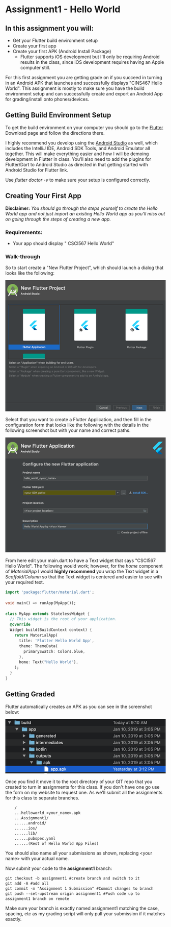 # Assignment1 - Hello World

## In this assignment you will:

* Get your Flutter build environment setup
* Create your first app
* Create your first APK (Android Install Package)
  * Flutter supports iOS development but I'll only be requiring Android results in the class, since iOS development requires having an Apple computer still.


For this first assignment you are getting grade on if you succeed in turning in an Android APK that launches and successfully displays "CINS467 Hello World". This assignment is mostly to make sure you have the build environment setup and can successfully create and export an Android App for grading/install onto phones/devices.

## Getting Build Environment Setup

To get the build environment on your computer you should go to the [Flutter](https://flutter.io/docs/get-started/install) Download page and follow the directions there.

I highly recommend you develop using the [Android Studio](https://flutter.io/docs/get-started/editor) as well, which includes the IntelliJ IDE, Android SDK Tools, and Android Emulator all together. This will make everything easier and how I will be demoing development in Flutter in class. You'll also need to add the plugins for Flutter/Dart to Android Studio as directed in that getting started with Android Studio for Flutter link.

Use *flutter doctor -v* to make sure your setup is configured correctly.

## Creating Your First App

**Disclaimer:** *You should go through the steps yourself to create the Hello World app and not just import an existing Hello World app as you'll miss out on going through the steps of creating a new app.*

### Requirements:

* Your app should display " CSCI567 Hello World"

### Walk-through

So to start create a "New Flutter Project", which should launch a dialog that looks like the following:

![flutter project app](https://github.com/CSUChico-CSCI567/CSCI567-Course-Materials/raw/master/Assignments/Images/new_flutter_project.png)

Select that you want to create a Flutter Application, and then fill in the configuration form that looks like the following with the details in the following screenshot but with your name and correct paths.

![flutter config](https://github.com/CSUChico-CSCI567/CSCI567-Course-Materials/raw/master/Assignments/Images/new_flutter_config.png)

From here edit your main.dart to have a Text widget that says "CSCI567 Hello World". The following would work; however, for the *home* component of *MaterialApp* I would **highly recommend** you wrap the Text widget in a *Scaffold/Column* so that the Text widget is centered and easier to see with your required text.

```Dart
import 'package:flutter/material.dart';

void main() => runApp(MyApp());

class MyApp extends StatelessWidget {
  // This widget is the root of your application.
  @override
  Widget build(BuildContext context) {
    return MaterialApp(
      title: 'Flutter Hello World App',
      theme: ThemeData(
        primarySwatch: Colors.blue,
      ),
      home: Text("Hello World"),
    );
  }
}

```
## Getting Graded

Flutter automatically creates an APK as you can see in the screenshot below:

![apk location](https://github.com/CSUChico-CSCI567/CSCI567-Course-Materials/raw/master/Assignments/Images/apk_flutter_location.png "APK location in Flutter")

Once you find it move it to the root directory of your GIT repo that you created to turn in assignments for this class. If you don't have one go use the form on my website to request one. As we'll submit all the assignments for this class to separate branches.

```
    /
    ...helloworld_<your_name>.apk
    ...Assignment1/
    ......android/
    ......ios/
    ......lib/
    ......pubspec.yaml
    ......(Rest of Hello World App Files)
```

You should also name all your submissions as shown, replacing \<your name\> with your actual name.

Now submit your code to the **assignment1** branch:

```
git checkout -b assignment1 #create branch and switch to it
git add -A #add all
git commit -m "Assignment 1 Submission" #Commit changes to branch
git push --set-upstream origin assignment1 #Push code up to assignment1 branch on remote
```

Make sure your branch is exactly named assignment1 matching the case, spacing, etc as my grading script will only pull your submission if it matches exactly.
